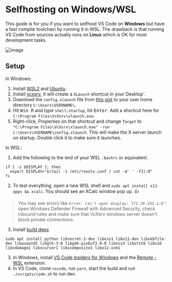 # Selfhosting on Windows/WSL

This guide is for you if you want to selfhost VS Code on **Windows** but have a fast compile toolchain by running it in WSL.
The drawback is that running VS Code from sources actually runs on **Linux** which is OK for most development tasks.

![image](https://user-images.githubusercontent.com/22350/77914929-f2a85380-7296-11ea-96ca-7a6988c17234.png)


## Setup

In Windows:

1. Install [WSL2](https://docs.microsoft.com/en-us/windows/wsl/wsl2-install) and [Ubuntu](https://www.microsoft.com/en-us/p/ubuntu/9nblggh4msv6?activetab=pivot:overviewtab).
2. Install [vcxsrv](https://sourceforge.net/projects/vcxsrv/), it will create a `XLaunch` shortcut in your Desktop`.
3. Download the `config.xlaunch` file from [this gist](https://gist.github.com/joaomoreno/90d3915379a862d99cd4f3e79feb0f8a) to your user home directory `C:\Users\USERNAME\`.
3. Hit <kbd>Win R</kbd> and type `shell:startup`, hit <kbd>Enter</kbd>. Add a shortcut here for `C:\Program Files\VcXsrv\xlaunch.exe`.
2. Right-click, Properties on that shortcut and change `Target` to `"C:\Program Files\VcXsrv\xlaunch.exe" -run C:\Users\USERNAME\config.xlaunch`. This will make the X server launch on startup. Double click it to make sure it launches.

In WSL:

1. Add the following to the end of your WSL `.bashrc` or equivalent:
  
  ```
  if [ -z $DISPLAY ]; then
    export DISPLAY="$(tail -1 /etc/resolv.conf | cut -d' ' -f2):0"
  fi
  ```

2. To test everything, open a new WSL shell and `sudo apt install x11-apps && xcalc`. You should see an XCalc window pop up. 👍 
  >  You may see errors like `Error: Can't open display: 172.20.192.1:0"`: open Windows Defender Firewall with Advanced Security, check inbound rules and make sure that VcXsrv windows server doesn't block private connections.
3. Install [build deps](https://github.com/microsoft/vscode/wiki/How-to-Contribute)

  ```
  sudo apt install python libsecret-1-dev libxss1 libx11-dev libxkbfile-dev libasound2 libgtk-3-0 libgdk-pixbuf2.0-0 libnss3 libxtst6 libxi6 libxdamage1 libxcursor1 libxcomposite1 libx11-xcb1
  ```
3. In Windows, install [VS Code Insiders for Windows](https://code.visualstudio.com/docs/?dv=win64user&build=insiders) and the [Remote - WSL](https://marketplace.visualstudio.com/items?itemName=ms-vscode-remote.remote-wsl) extension.
4. In VS Code, clone `vscode`, run `yarn`, start the build and run `./scripts/code.sh` to run dev.